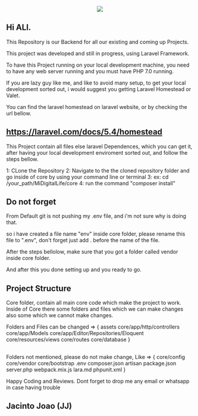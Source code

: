 <p align="center"><img src="http://midigital.appenberg.co.za/assets/img/logos/Mdl_logo_colour-200x60.png"></p>


## Hi ALl.

This Repository is our Backend for all our existing and coming up Projects.

This project was developed and still in progress, using Laravel Framework.

To have this Project running on your local development machine,
you need to have any web server running and you must have PHP 7.0 running.

If you are lazy guy like me, and like to avoid many setup, to get your local development sorted out, i would suggest you getting Laravel Homestead or Valet.

You can find the laravel homestead on laravel website, or by checking the url bellow.

## https://laravel.com/docs/5.4/homestead

This Project contain all files else laravel Dependences, which you can get it, after having your local development enviroment sorted out, and follow the steps bellow.

1: CLone the Repository
2: Navigate to the the cloned repository folder and go inside of core by using your command line or terminal
3: ex: cd /your_path/MiDigitalLife/core
4: run the command "composer install"

## Do not forget
From Default git is not pushing my .env file, and i'm not sure why is doing that.

so i have created a file name "env" inside core folder, please rename this file to ".env", don't forget just add . before the name of the file.

After the steps bellolow, make sure that you got a folder called vendor inside core folder.

And after this you done setting up and you ready to go.


## Project Structure

Core folder, contain all main core code which make the project to work.
Inside of Core there some folders and files which we can make changes also some which we cannot make changes.

Folders and Files  can be changed => {
assets
core/app/http/controllers
core/app/Models
core/app/Editor/Repositories/Eloquent
core/resources/views
core/routes
core/database
}

##
Folders not mentioned, please do not make change, Like => {
core/config
core/vendor
core/bootstrap
.env
composer.json
artisan
package.json
server.php
webpack.mix.js
lara.md
phpunit.xml
}

Happy Coding and Reviews. Dont forget to drop me any email or whatsapp in case having trouble

## Jacinto Joao (JJ)

